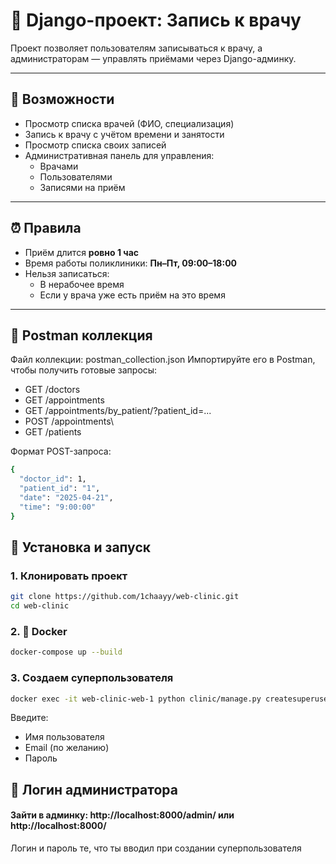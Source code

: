 # 🏥 Django-проект: Запись к врачу

Проект позволяет пользователям записываться к врачу, а администраторам — управлять приёмами через Django-админку.

---

## 🚀 Возможности

- Просмотр списка врачей (ФИО, специализация)
- Запись к врачу с учётом времени и занятости
- Просмотр списка своих записей
- Административная панель для управления:
  - Врачами
  - Пользователями
  - Записями на приём

---

## ⏰ Правила

- Приём длится **ровно 1 час**
- Время работы поликлиники: **Пн–Пт, 09:00–18:00**
- Нельзя записаться:
  - В нерабочее время
  - Если у врача уже есть приём на это время

---

## 📮 Postman коллекция

Файл коллекции: postman_collection.json
Импортируйте его в Postman, чтобы получить готовые запросы:
- GET /doctors
- GET /appointments
- GET /appointments/by_patient/?patient_id=...
- POST /appointments\
- GET /patients
  
Формат POST-запроса:
```bash
{
  "doctor_id": 1,
  "patient_id": "1",
  "date": "2025-04-21",
  "time": "9:00:00"
}
```

## 🔧 Установка и запуск

### 1. Клонировать проект

```bash
git clone https://github.com/1chaayy/web-clinic.git
cd web-clinic
```

### 2. 🐳 Docker
```bash
docker-compose up --build
```

### 3. Создаем суперпользователя
```bash
docker exec -it web-clinic-web-1 python clinic/manage.py createsuperuser
```
Введите:
- Имя пользователя
- Email (по желанию)
- Пароль


## 🔑 Логин администратора
####  Зайти в админку: http://localhost:8000/admin/ или http://localhost:8000/
Логин и пароль те, что ты вводил при создании суперпользователя
